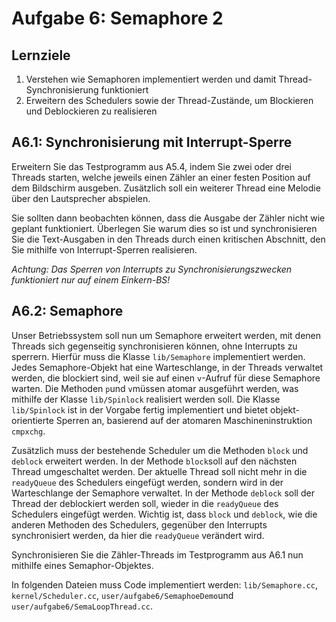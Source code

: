 # Aufgabe 6: Semaphore 2

## Lernziele
1. Verstehen wie Semaphoren implementiert werden und damit Thread-Synchronisierung funktioniert
2. Erweitern des Schedulers sowie der Thread-Zustände, um Blockieren und Deblockieren zu realisieren


## A6.1: Synchronisierung mit Interrupt-Sperre
Erweitern Sie das Testprogramm aus A5.4, indem Sie zwei oder drei Threads starten, welche jeweils einen Zähler an einer festen Position auf dem Bildschirm ausgeben. Zusätzlich soll ein weiterer Thread eine Melodie über den Lautsprecher abspielen.

Sie sollten dann beobachten können, dass die Ausgabe der Zähler nicht wie geplant funktioniert. Überlegen Sie warum dies so ist und synchronisieren Sie die Text-Ausgaben in den Threads durch einen kritischen Abschnitt, den Sie mithilfe von Interrupt-Sperren realisieren.
 
*Achtung: Das Sperren von Interrupts zu Synchronisierungszwecken funktioniert nur auf einem Einkern-BS!*


## A6.2: Semaphore
Unser Betriebssystem soll nun um Semaphore erweitert werden, mit denen Threads sich gegenseitig synchronisieren können, ohne Interrupts zu sperrern. Hierfür muss die Klasse `lib/Semaphore` implementiert werden. Jedes Semaphore-Objekt hat eine Warteschlange, in der Threads verwaltet werden, die blockiert sind, weil sie auf einen `v`-Aufruf für diese Semaphore warten. Die Methoden `p`und `v`müssen atomar ausgeführt werden, was mithilfe der Klasse  `lib/Spinlock` realisiert werden soll. Die Klasse `lib/Spinlock` ist in der Vorgabe fertig implementiert und bietet objekt-orientierte Sperren an, basierend auf der atomaren Maschineninstruktion `cmpxchg`. 

Zusätzlich muss der bestehende Scheduler um die Methoden `block` und `deblock` erweitert werden. In der Methode `block`soll auf den nächsten Thread umgeschaltet werden. Der aktuelle Thread soll nicht mehr in die `readyQueue` des Schedulers eingefügt werden, sondern wird in der Warteschlange der Semaphore verwaltet. In der Methode `deblock` soll der Thread der deblockiert werden soll, wieder in die `readyQueue` des Schedulers eingefügt werden. Wichtig ist, dass 
`block` und `deblock`, wie die anderen Methoden des Schedulers, gegenüber den Interrupts synchronisiert werden, da hier die `readyQueue` verändert wird.

Synchronisieren Sie die Zähler-Threads im Testprogramm aus A6.1 nun mithilfe eines Semaphor-Objektes. 

In folgenden Dateien muss Code implementiert werden: `lib/Semaphore.cc`, `kernel/Scheduler.cc`, `user/aufgabe6/SemaphoeDemo`und `user/aufgabe6/SemaLoopThread.cc`. 

